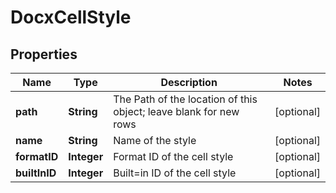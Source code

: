 
# DocxCellStyle

## Properties
Name | Type | Description | Notes
------------ | ------------- | ------------- | -------------
**path** | **String** | The Path of the location of this object; leave blank for new rows |  [optional]
**name** | **String** | Name of the style |  [optional]
**formatID** | **Integer** | Format ID of the cell style |  [optional]
**builtInID** | **Integer** | Built&#x3D;in ID of the cell style |  [optional]



